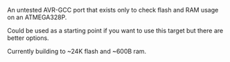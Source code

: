 An untested AVR-GCC port that exists only to check flash and RAM usage
on an ATMEGA328P.

Could be used as a starting point if you want to use this target but
there are better options.

Currently building to ~24K flash and ~600B ram.
